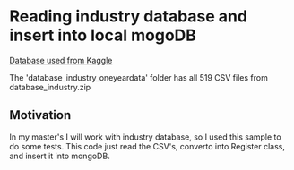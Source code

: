 # Reading industry database and insert into local mogoDB
[Database used from Kaggle](https://www.kaggle.com/datasets/inIT-OWL/one-year-industrial-component-degradation?resource=download&select=04-05T165053_209_mode1.csv)

The 'database_industry_oneyeardata' folder has all 519 CSV files from database_industry.zip

## Motivation
In my master's I will work with industry database, so I used this sample to do some tests. This code just read the CSV's, converto into Register class, and insert it into mongoDB.
